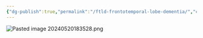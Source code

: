 ```yaml
---
{"dg-publish":true,"permalink":"/ftld-frontotemporal-lobe-dementia/","created":"2024-05-20T18:35:27.781-07:00","updated":"2025-09-24T10:34:28.996-07:00"}
---
```



![Pasted image 20240520183528.png](/img/user/assets/Pasted%20image%2020240520183528.png)